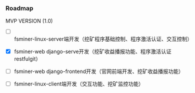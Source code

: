 ### Roadmap


MVP VERSION (1.0)

- [ ] fsminer-linux-server端开发（挖矿程序基础控制、程序激活认证、交互控制）
- [x] fsminer-web django-serve开发（挖矿收益播报功能、程序激活认证restfulgit）
- [ ] fsminer-web django-frontend开发（官网前端开发、挖矿收益播报功能）
- [ ] fsminer-linux-client端开发（交互功能、挖矿监控功能）


